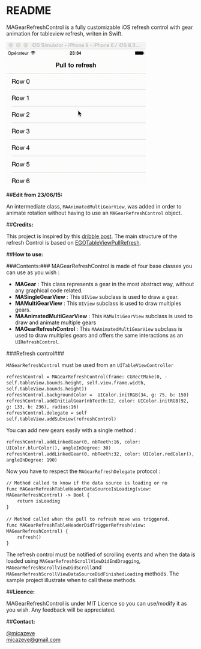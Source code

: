 # README
MAGearRefreshControl is a fully customizable iOS refresh control with gear animation for tableview refresh, writen in Swift.

![MAGearRefreshControl](Screenshots/Anim.gif "MAGearRefreshControl")


##**Edit from 23/06/15:**

An intermediate class, `MAAnimatedMultiGearView`, was added in order to animate rotation without having to use an
`MAGearRefreshControl` object.

##**Credits:**

This project is inspired by this [dribble post](https://dribbble.com/shots/1974767-gear-powered-pull-to-refresh-animation).
The main structure of the refresh Control is based on [EGOTableViewPullRefresh](https://github.com/enormego/EGOTableViewPullRefresh).

##**How to use:**

###Contents:###
MAGearRefreshControl is made of four base classes you can use as you wish :

* **MAGear** :  This class represents a gear in the most abstract way, without any graphical code related.
* **MASingleGearView** : This `UIView` subclass is used to draw a gear.
* **MAMultiGearView** : This `UIView` subclass is used to draw multiples gears.
* **MAAnimatedMultiGearView** :  This `MAMultiGearView` subclass is used to draw and animate multiple gears
* **MAGearRefreshControl** : This `MAAnimatedMultiGearView` subclass is used to draw multiples gears and offers the same interactions as an `UIRefreshControl`.

###Refresh control###

`MAGearRefreshControl` must be used from an `UITableViewController`


    refreshControl = MAGearRefreshControl(frame: CGRectMake(0, -self.tableView.bounds.height, self.view.frame.width, self.tableView.bounds.height))
    refreshControl.backgroundColor =  UIColor.initRGB(34, g: 75, b: 150)
    refreshControl.addInitialGear(nbTeeth:12, color: UIColor.initRGB(92, g: 133, b: 236), radius:16)
    refreshControl.delegate = self
    self.tableView.addSubview(refreshControl)

You can add new gears easily with a single method :

    refreshControl.addLinkedGear(0, nbTeeth:16, color: UIColor.blurColor(), angleInDegree: 30)
    refreshControl.addLinkedGear(0, nbTeeth:32, color: UIColor.redColor(), angleInDegree: 190)


Now you have to respect the `MAGearRefreshDelegate` protocol :

    // Method called to know if the data source is loading or no
    func MAGearRefreshTableHeaderDataSourceIsLoading(view: MAGearRefreshControl) -> Bool {
        return isLoading
    }

    // Method called when the pull to refresh move was triggered.
    func MAGearRefreshTableHeaderDidTriggerRefresh(view: MAGearRefreshControl) {
        refresh()
    }

The refresh control must be notified of scrolling events and when the data is loaded using `MAGearRefreshScrollViewDidEndDragging`, `MAGearRefreshScrollViewDidScroll`and `MAGearRefreshScrollViewDataSourceDidFinishedLoading` methods. The sample project illustrate when to call these methods.



##**Licence:**

MAGearRefreshControl is under MIT Licence so you can use/modify it as you wish. Any feedback will be appreciated.


##**Contact:**

[@micazeve](https://twitter.com/micazeve)  
micazeve@gmail.com